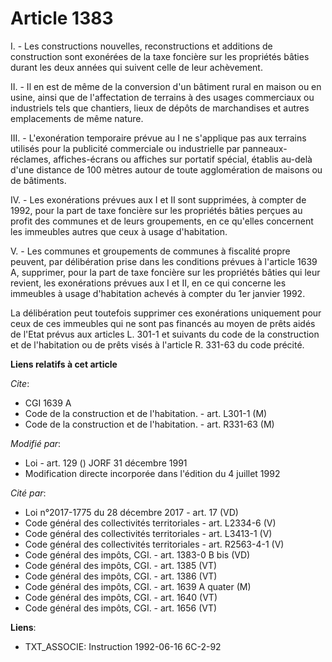 # Article 1383

I. - Les constructions nouvelles, reconstructions et additions de construction sont exonérées de la taxe foncière sur les
propriétés bâties durant les deux années qui suivent celle de leur achèvement.

II. - Il en est de même de la conversion d'un bâtiment rural en maison ou en usine, ainsi que de l'affectation de terrains à
des usages commerciaux ou industriels tels que chantiers, lieux de dépôts de marchandises et autres emplacements de même
nature.

III. - L'exonération temporaire prévue au I ne s'applique pas aux terrains utilisés pour la publicité commerciale ou
industrielle par panneaux-réclames, affiches-écrans ou affiches sur portatif spécial, établis au-delà d'une distance de 100
mètres autour de toute agglomération de maisons ou de bâtiments.

IV. - Les exonérations prévues aux I et II sont supprimées, à compter de 1992, pour la part de taxe foncière sur les
propriétés bâties perçues au profit des communes et de leurs groupements, en ce qu'elles concernent les immeubles autres que
ceux à usage d'habitation.

V. - Les communes et groupements de communes à fiscalité propre peuvent, par délibération prise dans les conditions prévues à
l'article 1639 A, supprimer, pour la part de taxe foncière sur les propriétés bâties qui leur revient, les exonérations
prévues aux I et II, en ce qui concerne les immeubles à usage d'habitation achevés à compter du 1er janvier 1992.

La délibération peut toutefois supprimer ces exonérations uniquement pour ceux de ces immeubles qui ne sont pas financés au
moyen de prêts aidés de l'Etat prévus aux articles L. 301-1 et suivants du code de la construction et de l'habitation ou de
prêts visés à l'article R. 331-63 du code précité.

**Liens relatifs à cet article**

_Cite_:

  - CGI 1639 A
  - Code de la construction et de l'habitation. - art. L301-1 (M)
  - Code de la construction et de l'habitation. - art. R331-63 (M)

_Modifié par_:

  - Loi - art. 129 () JORF 31 décembre 1991
  - Modification directe incorporée dans l'édition du 4 juillet 1992

_Cité par_:

  - Loi n°2017-1775 du 28 décembre 2017 - art. 17 (VD)
  - Code général des collectivités territoriales - art. L2334-6 (V)
  - Code général des collectivités territoriales - art. L3413-1 (V)
  - Code général des collectivités territoriales - art. R2563-4-1 (V)
  - Code général des impôts, CGI. - art. 1383-0 B bis (VD)
  - Code général des impôts, CGI. - art. 1385 (VT)
  - Code général des impôts, CGI. - art. 1386 (VT)
  - Code général des impôts, CGI. - art. 1639 A quater (M)
  - Code général des impôts, CGI. - art. 1640 (VT)
  - Code général des impôts, CGI. - art. 1656 (VT)

**Liens**:

  - TXT_ASSOCIE: Instruction 1992-06-16 6C-2-92
